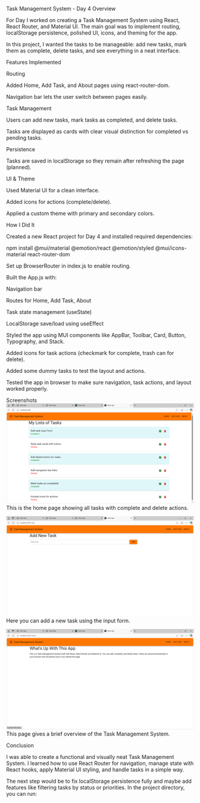 
Task Management System - Day 4
Overview

For Day I worked on creating a Task Management System using React, React Router, and Material UI. The main goal was to implement routing, localStorage persistence, polished UI, icons, and theming for the app.

In this project, I wanted the tasks to be manageable: add new tasks, mark them as complete, delete tasks, and see everything in a neat interface.

Features Implemented

Routing

Added Home, Add Task, and About pages using react-router-dom.

Navigation bar lets the user switch between pages easily.

Task Management

Users can add new tasks, mark tasks as completed, and delete tasks.

Tasks are displayed as cards with clear visual distinction for completed vs pending tasks.

Persistence

Tasks are saved in localStorage so they remain after refreshing the page (planned).

UI & Theme

Used Material UI for a clean interface.

Added icons for actions (complete/delete).

Applied a custom theme with primary and secondary colors.

How I Did It

Created a new React project for Day 4 and installed required dependencies:

npm install @mui/material @emotion/react @emotion/styled @mui/icons-material react-router-dom


Set up BrowserRouter in index.js to enable routing.

Built the App.js with:

Navigation bar

Routes for Home, Add Task, About

Task state management (useState)

LocalStorage save/load using useEffect

Styled the app using MUI components like AppBar, Toolbar, Card, Button, Typography, and Stack.

Added icons for task actions (checkmark for complete, trash can for delete).

Added some dummy tasks to test the layout and actions.

Tested the app in browser to make sure navigation, task actions, and layout worked properly.

Screenshots
![Screenshot picture1](./Images/pictured1.PNG)
This is the home page showing all tasks with complete and delete actions.


![Screenshot picture1](./Images/pictured2.PNG)
Here you can add a new task using the input form.


![Screenshot picture1](./Images/pictured3.PNG)
This page gives a brief overview of the Task Management System.


Conclusion

I was able to create a functional and visually neat Task Management System.
I learned how to use React Router for navigation, manage state with React hooks, apply Material UI styling, and handle tasks in a simple way.

The next step would be to fix localStorage persistence fully and maybe add features like filtering tasks by status or priorities.
In the project directory, you can run:

